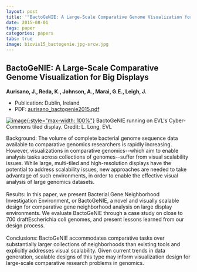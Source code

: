 ```yaml
---
layout: post
title: '"BactoGeNIE: A Large-Scale Comparative Genome Visualization for Big Displays"'
date: 2015-08-01
tags: paper
categories: papers
tabs: true
image: biovis15_bactogenie.jpg-srcw.jpg
---
```


## BactoGeNIE: A Large-Scale Comparative Genome Visualization for Big Displays
**Aurisano, J., Reda, K., Johnson, A., Marai, G.E., Leigh, J.**
- Publication: Dublin, Ireland
- PDF: [aurisano_bactogenie2015.pdf](/documents/aurisano_bactogenie2015.pdf)


[![image](https://www.evl.uic.edu/output/originals/biovis15_bactogenie.jpg-srcw.jpg){:style="max-width: 100%"}](https://www.evl.uic.edu/output/originals/biovis15_bactogenie.jpg-srcw.jpg)
BactoGeNIE running on EVL's Cyber-Commons tiled display.
Credit: L. Long, EVL

Background: The volume of complete bacterial genome sequence data available to comparative genomics researchers is rapidly increasing. However, visualizations in comparative genomics--which aim to enable analysis tasks across collections of genomes--suffer from visual scalability issues. While large, multi-tiled and high-resolution displays have the potential to address scalability issues, new approaches are needed to take advantage of such environments, in order to enable the effective visual analysis of large genomics datasets.<br><br>
Results: In this paper, we present Bacterial Gene Neighborhood Investigation Environment, or BactoGeNIE, a novel and visually scalable design for comparative gene neighborhood analysis on large display environments. We evaluate BactoGeNIE through a case study on close to 700 draftEscherichia coli genomes, and present lessons learned from our design process.<br><br>
Conclusions:  BactoGeNIE accommodates comparative tasks over substantially larger collections of neighborhoods than existing tools and explicitly addresses visual scalability. Given current trends in data generation, scalable designs of this type may inform visualization design for large-scale comparative research problems in genomics.